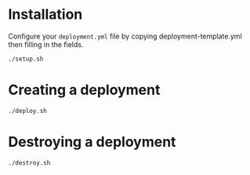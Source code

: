 # Installation

Configure your `deployment.yml` file by copying deployment-template.yml
then filling in the fields.

```
./setup.sh
```

# Creating a deployment

```
./deploy.sh
```

# Destroying a deployment
```
./destroy.sh
```

